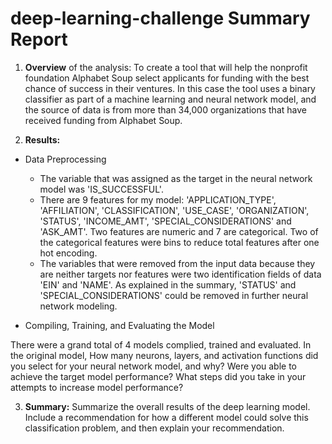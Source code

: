 # deep-learning-challenge **Summary Report**
1. **Overview** of the analysis: To create a tool that will help the nonprofit foundation Alphabet Soup select applicants for funding with the best chance of success in their ventures. In this case the tool uses a binary classifier as part of a machine learning and neural network model, and the source of data is from more than 34,000 organizations that have received funding from Alphabet Soup.

2. **Results:** 

* Data Preprocessing

  - The variable that was assigned as the target in the neural network model was 'IS_SUCCESSFUL'. 
  - There are 9 features for my model: 'APPLICATION_TYPE', 'AFFILIATION',	'CLASSIFICATION',	'USE_CASE',	'ORGANIZATION',	'STATUS',	'INCOME_AMT',	'SPECIAL_CONSIDERATIONS' and	'ASK_AMT'. Two features are numeric and 7 are categorical. Two of the categorical features were bins to reduce total features after one hot encoding.
  - The variables that were removed from the input data because they are neither targets nor features were two identification fields of data 'EIN' and 'NAME'. As explained in the summary, 'STATUS' and 'SPECIAL_CONSIDERATIONS' could be removed in further neural network modeling.

* Compiling, Training, and Evaluating the Model

There were a grand total of 4 models complied, trained and evaluated. In the original model,  How many neurons, layers, and activation functions did you select for your neural network model, and why?
Were you able to achieve the target model performance?
What steps did you take in your attempts to increase model performance?

3. **Summary:** Summarize the overall results of the deep learning model. Include a recommendation for how a different model could solve this classification problem, and then explain your recommendation.